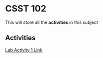 # CSST 102

This will store all the **activities** in this subject


## **Activities**

[Lab Activity 1 Link](https://www.youtube.com/watch?v=dQw4w9WgXcQ)
